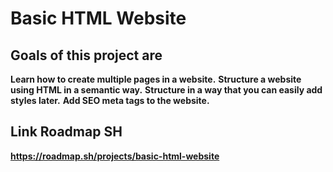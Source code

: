 # Basic HTML Website

## Goals of this project are

**Learn how to create multiple pages in a website.**
**Structure a website using HTML in a semantic way.**
**Structure in a way that you can easily add styles later.**
**Add SEO meta tags to the website.**

## Link Roadmap SH
**https://roadmap.sh/projects/basic-html-website**